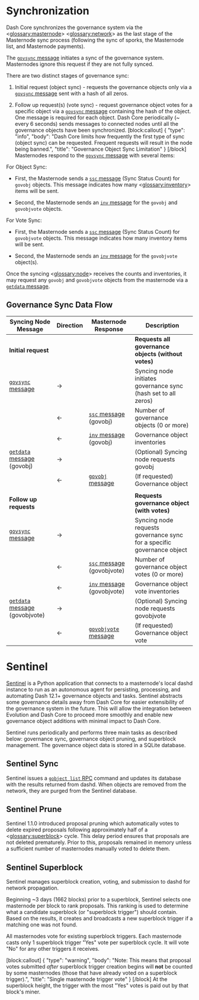 # Synchronization

Dash Core synchronizes the governance system via the <<glossary:masternode>> <<glossary:network>> as the last stage of the Masternode sync process (following the sync of sporks, the Masternode list, and Masternode payments).

The [`govsync` message](core-ref-p2p-network-governance-messages#govsync) initiates a sync of the governance system. Masternodes ignore this request if they are not fully synced.  

There are two distinct stages of governance sync:

1. Initial request (object sync) - requests the governance objects only via a [`govsync` message](core-ref-p2p-network-governance-messages#govsync) sent with a hash of all zeros.  

2. Follow up request(s) (vote sync) - request governance object votes for a specific object via a [`govsync` message](core-ref-p2p-network-governance-messages#govsync) containing the hash of the object. One message is required for each object. Dash Core periodically (~ every 6 seconds) sends messages to connected nodes until all the governance objects have been synchronized.
[block:callout]
{
  "type": "info",
  "body": "Dash Core limits how frequently the first type of sync (object sync) can be requested. Frequent requests will result in the node being banned.",
  "title": "Governance Object Sync Limitation"
}
[/block]
Masternodes respond to the [`govsync` message](core-ref-p2p-network-governance-messages#govsync) with several items:

For Object Sync:

* First, the Masternode sends a [`ssc` message](core-ref-p2p-network-masternode-messages#ssc) (Sync Status Count) for `govobj` objects. This message indicates how many <<glossary:inventory>> items will be sent.

* Second, the Masternode sends an [`inv` message](core-ref-p2p-network-data-messages#inv) for the `govobj` and `govobjvote` objects.

For Vote Sync:

* First, the Masternode sends a [`ssc` message](core-ref-p2p-network-masternode-messages#ssc) (Sync Status Count) for `govobjvote` objects. This message indicates how many inventory items will be sent.

* Second, the Masternode sends an [`inv` message](core-ref-p2p-network-data-messages#inv) for the `govobjvote` object(s).

Once the syncing <<glossary:node>> receives the counts and inventories, it may request any `govobj` and `govobjvote` objects from the masternode via a [`getdata` message](core-ref-p2p-network-data-messages#getdata).

## Governance Sync Data Flow

| **Syncing Node Message** | **Direction**  | **Masternode Response**   | **Description** |
| --- | --- | --- | --- |
| **Initial request** | | | **Requests all governance objects (without votes)** |
| [`govsync` message](core-ref-p2p-network-governance-messages#govsync)        | →              |                           | Syncing node initiates governance sync (hash set to all zeros)
|                          | ←              | [`ssc` message](core-ref-p2p-network-masternode-messages#ssc) (govobj)    | Number of governance objects (0 or more)
|                          | ←              | [`inv` message](core-ref-p2p-network-data-messages#inv) (govobj)    | Governance object inventories
| [`getdata` message](core-ref-p2p-network-data-messages#getdata) (govobj) | →              |                           | (Optional) Syncing node requests govobj
|                          | ←              | [`govobj` message](core-ref-p2p-network-governance-messages#govobj)          | (If requested) Governance object
| | | | |
| **Follow up requests** | | | **Requests governance object (with votes)** |
| [`govsync` message](core-ref-p2p-network-governance-messages#govsync)        | →              |                           | Syncing node requests governance sync for a specific governance object
|                          | ←              | [`ssc` message](core-ref-p2p-network-masternode-messages#ssc) (govobjvote)| Number of governance object votes (0 or more)
|                          | ←              | [`inv` message](core-ref-p2p-network-data-messages#inv) (govobjvote)| Governance object vote inventories
| [`getdata` message](core-ref-p2p-network-data-messages#getdata) (govobjvote) | →              |                           | (Optional) Syncing node requests govobjvote
|                          | ←              | [`govobjvote` message](core-ref-p2p-network-governance-messages#govobjvote)      | (If requested) Governance object vote

# Sentinel

[Sentinel](https://github.com/dashpay/sentinel/) is a Python application that connects to a masternode's local dashd instance to run as an autonomous agent for persisting, processing, and automating Dash 12.1+ governance objects and tasks. Sentinel abstracts some governance details away from Dash Core for easier extensibility of the governance system in the future. This will allow the integration between Evolution and Dash Core to proceed more smoothly and enable new governance object additions with minimal impact to Dash Core.

Sentinel runs periodically and performs three main tasks as described below:
governance sync, governance object pruning, and superblock management. The governance object data is stored in a SQLite database.

## Sentinel Sync

Sentinel issues a [`gobject list` RPC](core-api-ref-remote-procedure-calls-dash#gobject-list) command and updates its database with the results returned from dashd. When objects are removed from the network, they are purged from the Sentinel database.

## Sentinel Prune

Sentinel 1.1.0 introduced proposal pruning which automatically votes to delete expired proposals following approximately half of a <<glossary:superblock>> cycle. This delay period ensures that proposals are not deleted prematurely. Prior to this, proposals remained in memory unless a sufficient number of masternodes manually voted to delete them.

## Sentinel Superblock

Sentinel manages superblock creation, voting, and submission to dashd for network propagation.

Beginning ~3 days (1662 blocks) prior to a superblock, Sentinel selects one masternode per block to rank proposals. This ranking is used to determine what a candidate superblock (or "superblock trigger") should contain. Based on the results, it creates and broadcasts a new superblock trigger if a matching one was not found.

All masternodes vote for existing superblock triggers. Each masternode casts only 1 superblock trigger "Yes" vote per superblock cycle. It will vote "No" for any other triggers it receives.

[block:callout]
{
  "type": "warning",
  "body": "Note: This means that proposal votes submitted _after_ superblock trigger creation begins will **not** be counted by some masternodes (those that have already voted on a superblock trigger).",
  "title": "Single masternode trigger vote"
}
[/block]
At the superblock height, the trigger with the most "Yes" votes is paid out by that block's miner.
